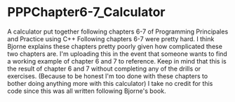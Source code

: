 # PPPChapter6-7_Calculator
A calculator put together following chapters 6-7 of Programming Principales and Practice using C++
Following chapters 6-7 were pretty hard. I think Bjorne explains these chapters pretty poorly given how complicated these two chapters are.
I'm uploading this in the event that someone wants to find a working example of chapter 6 and 7 to reference.
Keep in mind that this is the result of chapter 6 and 7 without completing any of the drills or exercises.
(Because to be honest I'm too done with these chapters to bother doing anything more with this calculator)
I take no credit for this code since this was all written following Bjorne's book.
